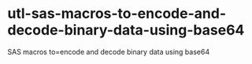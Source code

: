 # utl-sas-macros-to-encode-and-decode-binary-data-using-base64
SAS macros to=encode and decode binary data using base64 
